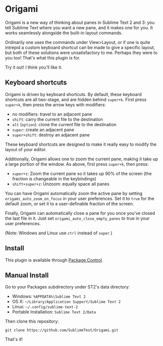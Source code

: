 Origami
======
Origami is a new way of thinking about panes in Sublime Text 2 and 3: you tell Sublime Text where you want a new pane, and it makes one for you. It works seamlessly alongside the built-in layout commands.

Ordinarily one uses the commands under View>Layout, or if one is quite intrepid a custom keyboard shortcut can be made to give a specific layout, but both of these solutions were unsatisfactory to me. Perhaps they were to you too! That's what this plugin is for.

Try it out! I think you'll like it.

Keyboard shortcuts
------------------
Origami is driven by keyboard shortcuts. By default, these keyboard shortcuts are all two-stage, and are hidden behind `super+k`. First press `super+k`, then press the arrow keys with modifiers:

* no modifiers: travel to an adjacent pane
* `shift`: carry the current file to the destination
* `alt` (`option`): clone the current file to the destination
* `super`: create an adjacent pane
* `super+shift`: destroy an adjacent pane

These keyboard shortcuts are designed to make it really easy to modify the layout of your editor.

Additionally, Origami allows one to zoom the current pane, making it take up a large portion of the window. As above, first press `super+k`, then press:

* `super+z`: Zoom the current pane so it takes up 90% of the screen (the fraction is changeable in the keybindings)
* `shift+super+z`: Unzoom: equally space all panes

You can have Origami automatically zoom the active pane by setting `origami_auto_zoom_on_focus` in your user preferences. Set it to `true` for the default zoom, or set it to a user-definable fraction of the screen.

Finally, Origami can automatically close a pane for you once you've closed the last file in it. Just set `origami_auto_close_empty_panes` to true in your user preferences.

(Note: Windows and Linux use `ctrl` instead of `super`.)

Install
-------

This plugin is available through [Package Control](http://wbond.net/sublime_packages/package_control).

Manual Install
--------------

Go to your Packages subdirectory under ST2's data directory:

* Windows: `%APPDATA%\Sublime Text 2`
* OS X: `~/Library/Application Support/Sublime Text 2`
* Linux: `~/.config/sublime-text-2`
* Portable Installation: `Sublime Text 2/Data`

Then clone this repository:

    git clone https://github.com/SublimeText/Origami.git

That's it!


